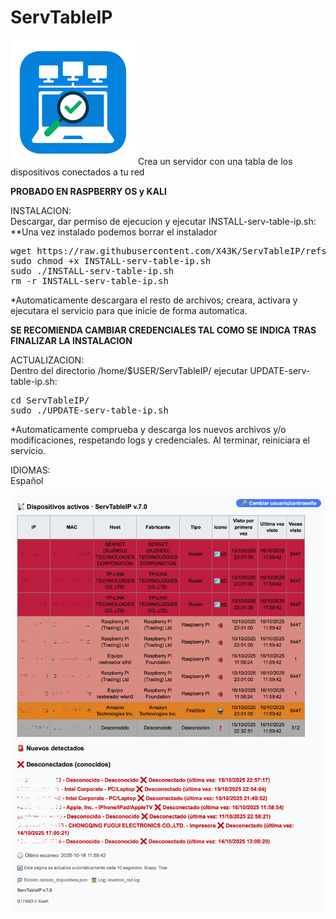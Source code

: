 # ServTableIP<br>
<img src="https://github.com/X43K/ServTableIP/blob/33a296ba55a4da98acbeb521691716eaa6f1b8be/Logo.webp">
Crea un servidor con una tabla de los dispositivos conectados a tu red

**PROBADO EN RASPBERRY OS y KALI**

<p>INSTALACION:<br>
Descargar, dar permiso de ejecucion y ejecutar INSTALL-serv-table-ip.sh:<br>
**Una vez instalado podemos borrar el instalador<br>
<pre>
wget https://raw.githubusercontent.com/X43K/ServTableIP/refs/heads/main/INSTALL-serv-table-ip.sh
sudo chmod +x INSTALL-serv-table-ip.sh
sudo ./INSTALL-serv-table-ip.sh
rm -r INSTALL-serv-table-ip.sh
</pre>
*Automaticamente descargara el resto de archivos; creara, activara y ejecutara el servicio para que inicie de forma automatica.<br>

**SE RECOMIENDA CAMBIAR CREDENCIALES TAL COMO SE INDICA TRAS FINALIZAR LA INSTALACION**</p>

<p>ACTUALIZACION:<br>
Dentro del directorio /home/$USER/ServTableIP/ ejecutar UPDATE-serv-table-ip.sh:<br>
<pre>
cd ServTableIP/
sudo ./UPDATE-serv-table-ip.sh
</pre>
*Automaticamente comprueba y descarga los nuevos archivos y/o modificaciones, respetando logs y credenciales. Al terminar, reiniciara el servicio.</p>

<p>IDIOMAS:<br>
Español</p>


<img src="https://github.com/X43K/ServTableIP/blob/33a296ba55a4da98acbeb521691716eaa6f1b8be/Ejemplo.webp">
